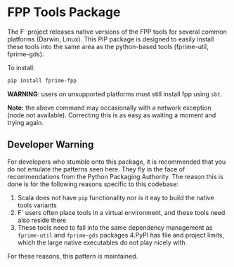 # FPP Tools Package

The F´ project releases native versions of the FPP tools for several common platforms (Darwin, Linux). This PIP package
is designed to easily install these tools into the same area as the python-based tools (fprime-util, fprime-gds).

To install:

```bash
pip install fprime-fpp
```

**WARNING**: users on unsupported platforms must still install fpp using `sbt`.

**Note:** the above command may occasionally with a network exception (node not available). Correcting this is as easy
as waiting a moment and trying again.

## Developer Warning

For developers who stumble onto this package, it is recommended that you do not emulate the patterns seen here. They fly
in the face of recommendations from the Python Packaging Authority. The reason this is done is for the following
reasons specific to this codebase:

1. Scala does not have `pip` functionality nor is it eay to build the native tools variants
2. F´ users often place tools in a virtual environment, and these tools need also reside there
3. These tools need to fall into the same dependency management as `fprime-util` and `fprime-gds` packages
4.PyPI has file and project limits, which the large native executables do not play nicely with.

For these reasons, this pattern is maintained.